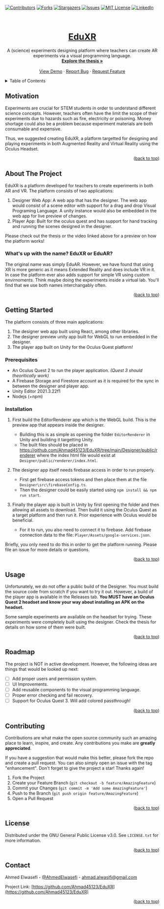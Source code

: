 <!-- Improved compatibility of back to top link: See: https://github.com/othneildrew/Best-README-Template/pull/73 -->
<a name="readme-top"></a>

<!-- PROJECT SHIELDS -->
<!--
*** I'm using markdown "reference style" links for readability.
*** Reference links are enclosed in brackets [ ] instead of parentheses ( ).
*** See the bottom of this document for the declaration of the reference variables
*** for contributors-url, forks-url, etc. This is an optional, concise syntax you may use.
*** https://www.markdownguide.org/basic-syntax/#reference-style-links
-->
[![Contributors][contributors-shield]][contributors-url]
[![Forks][forks-shield]][forks-url]
[![Stargazers][stars-shield]][stars-url]
[![Issues][issues-shield]][issues-url]
[![MIT License][license-shield]][license-url]
[![LinkedIn][linkedin-shield]][linkedin-url]



<!-- PROJECT LOGO -->
<br />
<div align="center">
  <a href="https://github.com/Ahmad45123/EduXR">
    <h1>EduXR</h1>
  </a>

  <p align="center">
    A (science) experiments designing platform where teachers can create AR experiments via a visual programming language.
    <br />
    <a href="https://github.com/Ahmad45123/EduXR/blob/main/bachelor_thesis.pdf"><strong>Explore the thesis »</strong></a>
    <br />
    <br />
    <a href="https://youtu.be/04YK2Y3y8Q4">View Demo</a>
    ·
    <a href="https://github.com/Ahmad45123/EduXR/issues">Report Bug</a>
    ·
    <a href="https://github.com/Ahmad45123/EduXR/issues">Request Feature</a>
  </p>
</div>



<!-- TABLE OF CONTENTS -->
<details>
  <summary>Table of Contents</summary>
  <ol>
    <li>
      <a href="#motivation">Motivation</a>
    </li>
    <li>
      <a href="#about-the-project">About The Project</a>
    </li>
    <li>
      <a href="#getting-started">Getting Started</a>
      <ul>
        <li><a href="#prerequisites">Prerequisites</a></li>
        <li><a href="#installation">Installation</a></li>
      </ul>
    </li>
    <li><a href="#usage">Usage</a></li>
    <li><a href="#roadmap">Roadmap</a></li>
    <li><a href="#contributing">Contributing</a></li>
    <li><a href="#license">License</a></li>
    <li><a href="#contact">Contact</a></li>
    <li><a href="#acknowledgments">Acknowledgments</a></li>
  </ol>
</details>

<!-- Motivation -->
## Motivation
Experiments are crucial for STEM students in order to understand different science concepts. However, teachers often have the limit the scope of their experiments due to hazards such as fire, electricity or poisoning. Money shortage could also be a problem because experiment materials are both consumable and expensive.

Thus, we suggested creating EduXR, a platform targetted for designing and playing experiments in both Augmented Reality and Virtual Reality using the Oculus Headset.

<p align="right">(<a href="#readme-top">back to top</a>)</p>

<!-- ABOUT THE PROJECT -->
## About The Project
EduXR is a platform developed for teachers to create experiments in both AR and VR. The platform consists of two applications:
1. Designer Web App: A web app that has the designer. The web app would consist of a scene editor with support for a drag and drop Visual Programing Language. A unity instance would also be embedded in the web app for live preview of changes.
2. Player App: Built for the oculus quest and has support for hand tracking and running the scenes designed in the designer.

Please check out the thesis or the video linked above for a preview on how the platform works!

### What's up with the name? EduXR or EduAR?
The original name was simply EduAR. However, we have found that using XR is more generic as it means Extended Reality and does include VR in it. In case the platform ever also adds support for simple VR using custom envirnoments. Think maybe doing the experiments inside a virtual lab. You'll find that we use both names interchangably often.

<p align="right">(<a href="#readme-top">back to top</a>)</p>

<!-- GETTING STARTED -->
## Getting Started
The platform consists of three main applications: 
1. The designer web app built using React, among other libraries.
2. The designer preview unity app built for WebGL to run embedded in the designer.
3. The player app built on Unity for the Oculus Quest platform!

### Prerequisites
- An Oculus Quest 2 to run the player application. _(Quest 3 should theoritically work)_
- A Firebase Storage and Firestore account as it is required for the sync in between the designer and player app.
- Unity Editor 2021.3.22f1
- Nodejs (+npm)

### Installation
1. First build the EditorRenderer app which is the WebGL build. This is the preview app that appears inside the designer.
    - Building this is as simple as opening the folder `EditorRenderer` in Unity and building it targetting Unity.
    - The built files should be placed in https://github.com/Ahmad45123/EduXR/tree/main/Designer/public/renderer where the index html file would exist at `Designer/public/renderer/index.html`.

2. The designer app itself needs firebase access in order to run properly.
    - First get firebase access tokens and then place them at the file `Designer\src\firebaseConfig.ts`.
    - Then the designer could be easily started using `npm install && npm run start`.
4. Finally the player app is built in Unity by first opening the folder and then allowing all assets to download. Then build it using the Oculus Quest as a target platform and then run it. Prior experience with Oculus would be beneficial. 
     - For it to run, you also need to connect it to firebase. Add firebase connection data to the file: `Player/Assets/google-services.json`.

Briefly, you only need to do this in order to get the platform running. Please file an issue for more details or questions.

<p align="right">(<a href="#readme-top">back to top</a>)</p>


<!-- USAGE EXAMPLES -->
## Usage
Unfortunately, we do not offer a public build of the Designer. You must build the source code from scratch if you want to try it out. However, a build of the player app is available in the Releases tab. **You MUST have an Oculus Quest 2 headset and know your way about installing an APK on the headset.**

Some sample experiments are available on the headset for trying. These experiments were completely built using the designer. Check the thesis for details on how some of them were built.

<p align="right">(<a href="#readme-top">back to top</a>)</p>



<!-- ROADMAP -->
## Roadmap
The project is NOT in active development. However, the following ideas are things that would be looked up next: 
- [ ] Add proper users and permission system.
- [ ] UI Improvements.
- [ ] Add reusable components to the visual programming language.
- [ ] Proper error checking and fail recovery.
- [ ] Support for Oculus Quest 3. Will add colored passthrough!

<p align="right">(<a href="#readme-top">back to top</a>)</p>


<!-- CONTRIBUTING -->
## Contributing

Contributions are what make the open source community such an amazing place to learn, inspire, and create. Any contributions you make are **greatly appreciated**.

If you have a suggestion that would make this better, please fork the repo and create a pull request. You can also simply open an issue with the tag "enhancement".
Don't forget to give the project a star! Thanks again!

1. Fork the Project
2. Create your Feature Branch (`git checkout -b feature/AmazingFeature`)
3. Commit your Changes (`git commit -m 'Add some AmazingFeature'`)
4. Push to the Branch (`git push origin feature/AmazingFeature`)
5. Open a Pull Request

<p align="right">(<a href="#readme-top">back to top</a>)</p>



<!-- LICENSE -->
## License

Distributed under the GNU General Public License v3.0. See `LICENSE.txt` for more information.

<p align="right">(<a href="#readme-top">back to top</a>)</p>



<!-- CONTACT -->
## Contact

Ahmed Elwasefi - [@AhmedElwasefi](https://twitter.com/AhmedElwasefi) - ahmad.alwasifi@gmail.com

Project Link: [https://github.com/Ahmad45123/EduXR](https://github.com/Ahmad45123/EduXR)

<p align="right">(<a href="#readme-top">back to top</a>)</p>

<!-- MARKDOWN LINKS & IMAGES -->
<!-- https://www.markdownguide.org/basic-syntax/#reference-style-links -->
[contributors-shield]: https://img.shields.io/github/contributors/Ahmad45123/EduXR.svg?style=for-the-badge
[contributors-url]: https://github.com/Ahmad45123/EduXR/graphs/contributors
[forks-shield]: https://img.shields.io/github/forks/Ahmad45123/EduXR.svg?style=for-the-badge
[forks-url]: https://github.com/Ahmad45123/EduXR/network/members
[stars-shield]: https://img.shields.io/github/stars/Ahmad45123/EduXR.svg?style=for-the-badge
[stars-url]: https://github.com/Ahmad45123/EduXR/stargazers
[issues-shield]: https://img.shields.io/github/issues/Ahmad45123/EduXR.svg?style=for-the-badge
[issues-url]: https://github.com/Ahmad45123/EduXR/issues
[license-shield]: https://img.shields.io/github/license/Ahmad45123/EduXR.svg?style=for-the-badge
[license-url]: https://github.com/Ahmad45123/EduXR/blob/master/LICENSE
[linkedin-shield]: https://img.shields.io/badge/-LinkedIn-black.svg?style=for-the-badge&logo=linkedin&colorB=555
[linkedin-url]: https://linkedin.com/in/Ahmad45123
[product-screenshot]: images/screenshot.png
